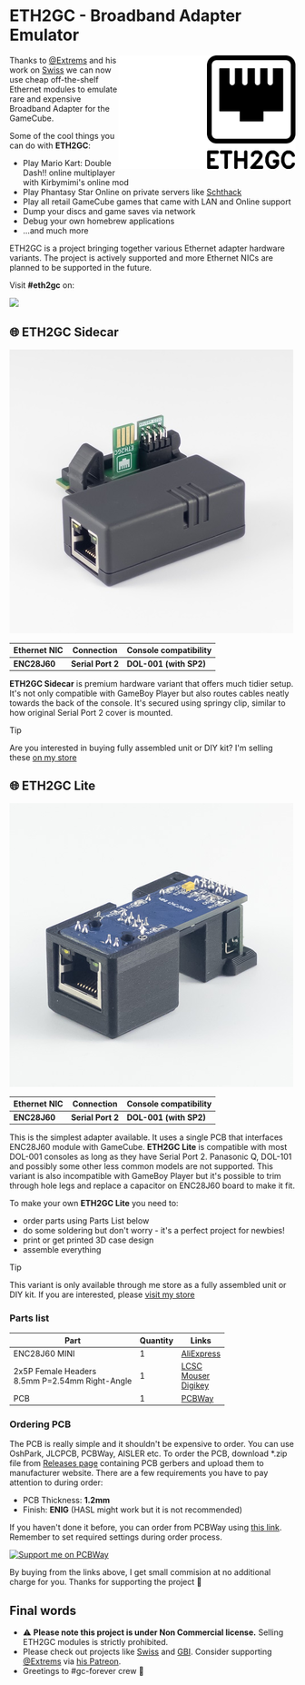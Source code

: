 # ETH2GC - Broadband Adapter Emulator

<img align="right" height="200" src="assets/eth2gc_black.png#gh-light-mode-only">
<img align="right" height="200" src="assets/eth2gc_white.png#gh-dark-mode-only">

Thanks to [@Extrems](https://github.com/Extrems) and his work on [Swiss](https://github.com/emukidid/swiss-gc/) we can now use cheap off-the-shelf Ethernet modules to emulate rare and expensive Broadband Adapter for the GameCube.

Some of the cool things you can do with **ETH2GC**:
* Play Mario Kart: Double Dash!! online multiplayer with Kirbymimi's online mod
* Play Phantasy Star Online on private servers like [Schthack](https://schtserv.com/)
* Play all retail GameCube games that came with LAN and Online support
* Dump your discs and game saves via network
* Debug your own homebrew applications
* ...and much more

ETH2GC is a project bringing together various Ethernet adapter hardware variants. The project is actively supported and more Ethernet NICs are planned to be supported in the future.

Visit **#eth2gc** on:

[![](https://dcbadge.vercel.app/api/server/fEhyWRPCmb)](https://click.webhdx.dev/discord)

## 🌐 ETH2GC Sidecar
![ETH2GC Sidecar](assets/Sidecar/ETH2GC_Sidecar.jpg)

| Ethernet NIC | Connection        | Console compatibility  |
|--------------|-------------------|------------------------|
| **ENC28J60** | **Serial Port 2** | **DOL-001 (with SP2)** |

**ETH2GC Sidecar** is premium hardware variant that offers much tidier setup. It's not only compatible with GameBoy Player but also routes cables neatly towards the back of the console. It's secured using springy clip, similar to how original Serial Port 2 cover is mounted. 


> [!TIP]
> Are you interested in buying fully assembled unit or DIY kit? I'm selling these [on my store](https://store.webhdx.dev/)

## 🌐 ETH2GC Lite
![ETH2GC Lite](assets/Lite/ETH2GC_Lite.jpg)

| Ethernet NIC | Connection        | Console compatibility  |
|--------------|-------------------|------------------------|
| **ENC28J60** | **Serial Port 2** | **DOL-001 (with SP2)** |

This is the simplest adapter available. It uses a single PCB that interfaces ENC28J60 module with GameCube. **ETH2GC Lite** is compatible with most DOL-001 consoles as long as they have Serial Port 2. Panasonic Q, DOL-101 and possibly some other less common models are not supported. This variant is also incompatible with GameBoy Player but it's possible to trim through hole legs and replace a capacitor on ENC28J60 board to make it fit.

To make your own **ETH2GC Lite** you need to:
- order parts using Parts List below
- do some soldering but don't worry - it's a perfect project for newbies!
- print or get printed 3D case design
- assemble everything

> [!TIP]
> This variant is only available through me store as a fully assembled unit or DIY kit. If you are interested, please [visit my store](https://store.webhdx.dev/)

### Parts list
| Part                                              | Quantity | Links                                                                                                                                                                                                                                                                                          |
|---------------------------------------------------|----------|------------------------------------------------------------------------------------------------------------------------------------------------------------------------------------------------------------------------------------------------------------------------------------------------|
| ENC28J60 MINI                                     | 1        | [AliExpress](https://s.click.aliexpress.com/e/_DlkjMGp)                                                                                                                                                                                                                                        |
| 2x5P Female Headers<br>8.5mm P=2.54mm Right-Angle | 1        | [LCSC](https://www.lcsc.com/product-detail/Female-Headers_Liansheng-FH-00843_C2685127.html)<br>[Mouser](https://www.lcsc.com/product-detail/Female-Headers_Liansheng-FH-00843_C2685127.html)<br>[Digikey](https://www.lcsc.com/product-detail/Female-Headers_Liansheng-FH-00843_C2685127.html) |
| PCB                                               | 1        | [PCBWay](https://www.pcbway.com/project/shareproject/ETH2GC_Lite_Broadband_Adapter_Emulator_for_Nintendo_GameCube_873eba5c.html)                                                                                                                                                               |

### Ordering PCB

The PCB is really simple and it shouldn't be expensive to order. You can use OshPark, JLCPCB, PCBWay, AISLER etc. To order the PCB, download *.zip file from [Releases page](https://github.com/webhdx/ETH2GC/releases/latest) containing PCB gerbers and upload them to manufacturer website. There are a few requirements you have to pay attention to during order:

- PCB Thickness: **1.2mm**
- Finish: **ENIG** (HASL might work but it is not recommended)

If you haven't done it before, you can order from PCBWay using [this link](https://www.pcbway.com/project/shareproject/ETH2GC_Lite_Broadband_Adapter_Emulator_for_Nintendo_GameCube_873eba5c.html). Remember to set required settings during order process.

[![Support me on PCBWay](https://www.pcbway.com/project/img/images/frompcbway-1220.png)](https://www.pcbway.com/project/shareproject/ETH2GC_Lite_Broadband_Adapter_Emulator_for_Nintendo_GameCube_873eba5c.html)

By buying from the links above, I get small commision at no additional charge for you. Thanks for supporting the project 🙏

## Final words
- ⚠️ **Please note this project is under Non Commercial license.** Selling ETH2GC modules is strictly prohibited.
- Please check out projects like [Swiss](https://github.com/emukidid/swiss-gc/) and [GBI](https://www.gc-forever.com/wiki/index.php?title=Game_Boy_Interface). Consider supporting [@Extrems](https://github.com/Extrems) via [his Patreon](https://www.patreon.com/Extrems). 
- Greetings to #gc-forever crew :wave: